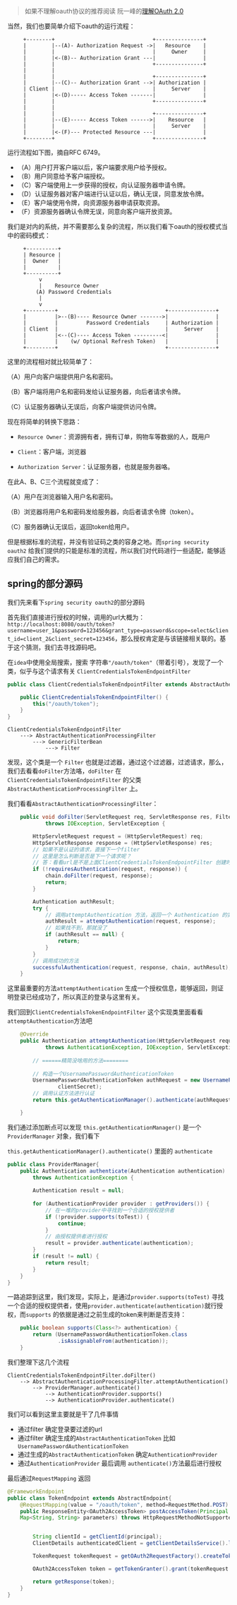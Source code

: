 >  如果不理解oauth协议的推荐阅读 阮一峰的[理解OAuth 2.0](http://www.ruanyifeng.com/blog/2014/05/oauth_2_0.html)

当然，我们也要简单介绍下oauth的运行流程：

```
     +--------+                               +---------------+
     |        |--(A)- Authorization Request ->|   Resource    |
     |        |                               |     Owner     |
     |        |<-(B)-- Authorization Grant ---|               |
     |        |                               +---------------+
     |        |
     |        |                               +---------------+
     |        |--(C)-- Authorization Grant -->| Authorization |
     | Client |                               |     Server    |
     |        |<-(D)----- Access Token -------|               |
     |        |                               +---------------+
     |        |
     |        |                               +---------------+
     |        |--(E)----- Access Token ------>|    Resource   |
     |        |                               |     Server    |
     |        |<-(F)--- Protected Resource ---|               |
     +--------+                               +---------------+
```

运行流程如下图，摘自RFC 6749。



- （A）用户打开客户端以后，客户端要求用户给予授权。
- （B）用户同意给予客户端授权。
- （C）客户端使用上一步获得的授权，向认证服务器申请令牌。
- （D）认证服务器对客户端进行认证以后，确认无误，同意发放令牌。
- （E）客户端使用令牌，向资源服务器申请获取资源。
- （F）资源服务器确认令牌无误，同意向客户端开放资源。



我们是对内的系统，并不需要那么复杂的流程，所以我们看下oauth的授权模式当中的密码模式：

```
     +----------+
     | Resource |
     |  Owner   |
     |          |
     +----------+
          v
          |    Resource Owner
         (A) Password Credentials
          |
          v
     +---------+                                  +---------------+
     |         |>--(B)---- Resource Owner ------->|               |
     |         |         Password Credentials     | Authorization |
     | Client  |                                  |     Server    |
     |         |<--(C)---- Access Token ---------<|               |
     |         |    (w/ Optional Refresh Token)   |               |
     +---------+                                  +---------------+
```

这里的流程相对就比较简单了：

（A）用户向客户端提供用户名和密码。

（B）客户端将用户名和密码发给认证服务器，向后者请求令牌。

（C）认证服务器确认无误后，向客户端提供访问令牌。



现在将简单的转换下思路：

- `Resource Owner`：资源拥有者，拥有订单，购物车等数据的人，既用户

- `Client`：客户端，浏览器

- `Authorization Server`：认证服务器，也就是服务器咯。



在此A、B、C三个流程就变成了：

（A）用户在浏览器输入用户名和密码。

（B）浏览器将用户名和密码发给服务器，向后者请求令牌（token）。

（C）服务器确认无误后，返回token给用户。



但是根据标准的流程，并没有验证码之类的容身之地。而`spring security oauth2` 给我们提供的只能是标准的流程，所以我们对代码进行一些适配，能够适应我们自己的需求。



## spring的部分源码

我们先来看下`spring security oauth2`的部分源码

首先我们直接进行授权的时候，调用的url大概为：`http://localhost:8080/oauth/token?username=user_1&password=123456&grant_type=password&scope=select&client_id=client_2&client_secret=123456`，那么授权肯定是与该链接相关联的。基于这个猜测，我们去寻找源码吧。



在`idea`中使用全局搜索，搜索 字符串`"/oauth/token"`（带着引号），发现了一个类，似乎与这个请求有关 `ClientCredentialsTokenEndpointFilter`

```java
public class ClientCredentialsTokenEndpointFilter extends AbstractAuthenticationProcessingFilter {

	public ClientCredentialsTokenEndpointFilter() {
		this("/oauth/token");
	}
}
```

```
ClientCredentialsTokenEndpointFilter
	---> AbstractAuthenticationProcessingFilter
		---> GenericFilterBean
			---> Filter
```

发现，这个类是一个 `Filter` 也就是过滤器，通过这个过滤器，过滤请求，那么，我们去看看`doFilter`方法咯，`doFilter` 在 `ClientCredentialsTokenEndpointFilter` 的父类 `AbstractAuthenticationProcessingFilter` 上。

我们看看`AbstractAuthenticationProcessingFilter`：

```java
	public void doFilter(ServletRequest req, ServletResponse res, FilterChain chain)
			throws IOException, ServletException {

		HttpServletRequest request = (HttpServletRequest) req;
		HttpServletResponse response = (HttpServletResponse) res;
        // 如果不是认证的请求，直接下一个filter
        // 这里是怎么判断是否是下一个请求呢？
        // 答：看看url是不是上面ClientCredentialsTokenEndpointFilter 创建时传过来的url，也就是 /oauth/token
		if (!requiresAuthentication(request, response)) {
			chain.doFilter(request, response);
			return;
		}

		Authentication authResult;
		try {
            // 调用attemptAuthentication 方法，返回一个 Authentication 的实现类，也就是认证信息，这个实现类非常重要！！！ 
			authResult = attemptAuthentication(request, response);
            // 如果找不到，那就没了
			if (authResult == null) {
				return;
			}
		}
		// 调用成功的方法
		successfulAuthentication(request, response, chain, authResult);
	}
```

这里最重要的方法`attemptAuthentication` 生成一个授权信息，能够返回，则证明登录已经成功了，所以真正的登录与这里有关。

我们回到`ClientCredentialsTokenEndpointFilter` 这个实现类里面看看`attemptAuthentication`方法吧

```java
	@Override
	public Authentication attemptAuthentication(HttpServletRequest request, HttpServletResponse response)
			throws AuthenticationException, IOException, ServletException {
		
		// ======精简没啥用的方法========
		
		// 构造一个UsernamePasswordAuthenticationToken 
		UsernamePasswordAuthenticationToken authRequest = new UsernamePasswordAuthenticationToken(clientId,
				clientSecret);
		// 调用认证方法进行认证
		return this.getAuthenticationManager().authenticate(authRequest);

	}
```

我们通过添加断点可以发现 `this.getAuthenticationManager()` 是一个`ProviderManager` 对象，我们看下

`this.getAuthenticationManager().authenticate()` 里面的 `authenticate`

```java
public class ProviderManager{
    public Authentication authenticate(Authentication authentication)
        throws AuthenticationException {
        
        Authentication result = null;
        
        for (AuthenticationProvider provider : getProviders()) {
            // 在一堆的provider中寻找到一个合适的授权提供者
			if (!provider.supports(toTest)) {
				continue;
			}
			// 由授权提供者进行授权
			result = provider.authenticate(authentication);
        }
        if (result != null) {
			return result;
		}
    }
}
```

一路追踪到这里，我们发现，实际上，是通过`provider.supports(toTest)` 寻找一个合适的授权提供者，使用`provider.authenticate(authentication)`就行授权，而`supports` 的依据是通过之前生成的token来判断是否支持：

```java
	public boolean supports(Class<?> authentication) {
		return (UsernamePasswordAuthenticationToken.class
				.isAssignableFrom(authentication));
	}
```



我们整理下这几个流程

```
ClientCredentialsTokenEndpointFilter.doFilter() 
	--> AbstractAuthenticationProcessingFilter.attemptAuthentication()
		--> ProviderManager.authenticate()
			--> AuthenticationProvider.supports()
			--> AuthenticationProvider.authenticate()
```



我们可以看到这里主要就是干了几件事情

- 通过filter 确定登录要过滤的url
- 通过filter 确定生成的`AbstractAuthenticationToken` 比如 `UsernamePasswordAuthenticationToken`
- 通过生成的`AbstractAuthenticationToken` 确定`AuthenticationProvider`
- 通过`AuthenticationProvider` 最后调用 `authenticate()`方法最后进行授权



最后通过`RequestMapping` 返回

```java
@FrameworkEndpoint
public class TokenEndpoint extends AbstractEndpoint{
    @RequestMapping(value = "/oauth/token", method=RequestMethod.POST)
	public ResponseEntity<OAuth2AccessToken> postAccessToken(Principal principal, @RequestParam
	Map<String, String> parameters) throws HttpRequestMethodNotSupportedException {


		String clientId = getClientId(principal);
		ClientDetails authenticatedClient = getClientDetailsService().loadClientByClientId(clientId);

		TokenRequest tokenRequest = getOAuth2RequestFactory().createTokenRequest(parameters, authenticatedClient);

		OAuth2AccessToken token = getTokenGranter().grant(tokenRequest.getGrantType(), tokenRequest);

		return getResponse(token);
	}
}
```

